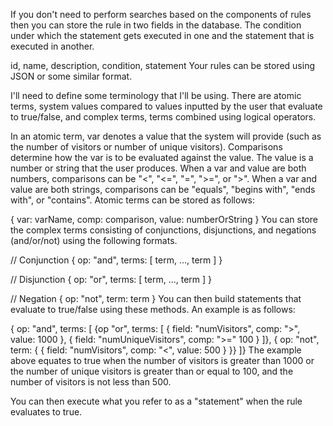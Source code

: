 If you don't need to perform searches based on the components of rules then you can store the rule in two fields in the database. The condition under which the statement gets executed in one and the statement that is executed in another.

id, name, description, condition, statement
Your rules can be stored using JSON or some similar format.

I'll need to define some terminology that I'll be using. There are atomic terms, system values compared to values inputted by the user that evaluate to true/false, and complex terms, terms combined using logical operators.

In an atomic term, var denotes a value that the system will provide (such as the number of visitors or number of unique visitors). Comparisons determine how the var is to be evaluated against the value. The value is a number or string that the user produces. When a var and value are both numbers, comparisons can be "<", "<=", "=", ">=", or ">". When a var and value are both strings, comparisons can be "equals", "begins with", "ends with", or "contains". Atomic terms can be stored as follows:

{ var: varName, comp: comparison, value: numberOrString }
You can store the complex terms consisting of conjunctions, disjunctions, and negations (and/or/not) using the following formats.

// Conjunction
{ op: "and", terms: [ term, ..., term ] }

// Disjunction
{ op: "or", terms: [ term, ..., term ] }

// Negation
{ op: "not", term: term }
You can then build statements that evaluate to true/false using these methods. An example is as follows:

{ op: "and", terms: [
{op "or", terms: [
{ field: "numVisitors", comp: ">", value: 1000 },
{ field: "numUniqueVisitors", comp: ">=" 100 }
]},
{ op: "not", term: {
{ field: "numVisitors", comp: "<", value: 500 }
}}
]}
The example above equates to true when the number of visitors is greater than 1000 or the number of unique visitors is greater than or equal to 100, and the number of visitors is not less than 500.

You can then execute what you refer to as a "statement" when the rule evaluates to true.
